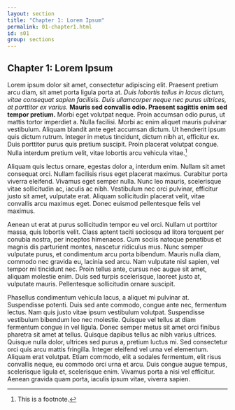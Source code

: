 ```yaml
---
layout: section
title: "Chapter 1: Lorem Ipsum"
permalink: 01-chapter1.html
id: s01
group: sections
---
```


## Chapter 1: Lorem Ipsum

Lorem ipsum dolor sit amet, consectetur adipiscing elit. Praesent pretium arcu diam, sit amet porta ligula porta at. *Duis lobortis tellus in lacus dictum, vitae consequat sapien facilisis. Duis ullamcorper neque nec purus ultrices, at porttitor ex varius.* **Mauris sed convallis odio. Praesent sagittis enim sed tempor pretium.** Morbi eget volutpat neque. Proin accumsan odio purus, ut mattis tortor imperdiet a. Nulla facilisi. Morbi ac enim aliquet mauris pulvinar vestibulum. Aliquam blandit ante eget accumsan dictum. Ut hendrerit ipsum quis dictum rutrum. Integer in metus tincidunt, dictum nibh at, efficitur ex. Duis porttitor purus quis pretium suscipit. Proin placerat volutpat congue. Nulla interdum pretium velit, vitae lobortis arcu vehicula vitae.[^note-02-1]

[^note-02-1]: This is a footnote.

Aliquam quis lectus ornare, egestas dolor a, interdum enim. Nullam sit amet consequat orci. Nullam facilisis risus eget placerat maximus. Curabitur porta viverra eleifend. Vivamus eget semper nulla. Nunc leo mauris, scelerisque vitae sollicitudin ac, iaculis ac nibh. Vestibulum nec orci pulvinar, efficitur justo sit amet, vulputate erat. Aliquam sollicitudin placerat velit, vitae convallis arcu maximus eget. Donec euismod pellentesque felis vel maximus.

Aenean ut erat at purus sollicitudin tempor eu vel orci. Nullam ut porttitor massa, quis lobortis velit. Class aptent taciti sociosqu ad litora torquent per conubia nostra, per inceptos himenaeos. Cum sociis natoque penatibus et magnis dis parturient montes, nascetur ridiculus mus. Nunc semper vulputate purus, et condimentum arcu porta bibendum. Mauris nulla diam, commodo nec gravida eu, lacinia sed arcu. Nam vulputate nisl sapien, vel tempor mi tincidunt nec. Proin tellus ante, cursus nec augue sit amet, aliquam molestie enim. Duis sed turpis scelerisque, laoreet justo at, vulputate mauris. Pellentesque sollicitudin ornare suscipit.

Phasellus condimentum vehicula lacus, a aliquet mi pulvinar at. Suspendisse potenti. Duis sed ante commodo, congue ante nec, fermentum lectus. Nam quis justo vitae ipsum vestibulum volutpat. Suspendisse vestibulum bibendum leo nec molestie. Quisque vel tellus at diam fermentum congue in vel ligula. Donec semper metus sit amet orci finibus pharetra sit amet at tellus. Quisque dapibus tellus ac nibh varius ultrices. Quisque nulla dolor, ultrices sed purus a, pretium luctus mi. Sed consectetur orci quis arcu mattis fringilla. Integer eleifend vel urna vel elementum. Aliquam erat volutpat. Etiam commodo, elit a sodales fermentum, elit risus convallis neque, eu commodo orci urna et arcu. Duis congue augue tempus, scelerisque ligula et, scelerisque enim. Vivamus porta a nisi vel efficitur. Aenean gravida quam porta, iaculis ipsum vitae, viverra sapien.
